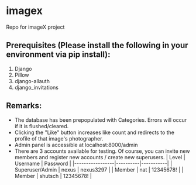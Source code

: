 # imagex
Repo for imageX project

## Prerequisites (Please install the following in your environment via pip install):
1. Django
2. Pillow
3. django-allauth
4. django_invitations

## Remarks:
* The database has been prepopulated with Categories. Errors will occur if it is flushed/cleared. 
* Clicking the "Like" button increases like count and redirects to the profile of that image's photographer.
* Admin panel is accessible at localhost:8000/admin
* There are 3 accounts available for testing. Of course, you can invite new members and register new accounts / create new superusers.
| Level           | Username | Password  |
|-----------------|----------|-----------|
| Superuser/Admin | nexus    | nexus3297 |
| Member          | nat      | 12345678! |
| Member          | shutsch  | 12345678! |